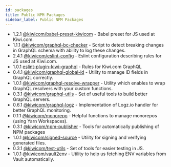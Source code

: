 ```yaml
---
id: packages
title: Public NPM Packages
sidebar_label: Public NPM Packages
---
```


<!-- AUTOMATOR:1 -->

- 1.2.1 [@kiwicom/babel-preset-kiwicom](https://gitlab.skypicker.com/incubator/universe/tree/master/src/packages/babel-preset-kiwicom) - Babel preset for JS used at Kiwi.com.
- 1.1.1 [@kiwicom/graphql-bc-checker](https://gitlab.skypicker.com/incubator/universe/tree/master/src/packages/bc-checker) - Script to detect breaking changes in GraphQL schema with ability to log these changes.
- 2.4.1 [@kiwicom/eslint-config](https://gitlab.skypicker.com/incubator/universe/tree/master/src/packages/eslint-config-kiwicom) - Eslint configuration describing rules for JS used at Kiwi.com.
- 1.0.1 [eslint-plugin-kiwi-graphql](https://gitlab.skypicker.com/incubator/universe/tree/master/src/packages/eslint-plugin-kiwi-graphql) - Rules for Kiwi.com GraphQL
- 0.4.1 [@kiwicom/graphql-global-id](https://gitlab.skypicker.com/incubator/universe/tree/master/src/packages/global-id) - Utility to manage ID fields in GraphQL correctly.
- 1.0.1 [@kiwicom/graphql-resolve-wrapper](https://gitlab.skypicker.com/incubator/universe/tree/master/src/packages/graphql-resolve-wrapper) - Utility which enables to wrap GraphQL resolvers with your custom functions.
- 0.3.1 [@kiwicom/graphql-utils](https://gitlab.skypicker.com/incubator/universe/tree/master/src/packages/graphql-utils) - Set of useful tools to build better GraphQL servers.
- 0.6.1 [@kiwicom/graphql-logz](https://gitlab.skypicker.com/incubator/universe/tree/master/src/packages/logz) - Implementation of Logz.io handler for better GraphQL monitoring.
- 0.1.1 [@kiwicom/monorepo](https://gitlab.skypicker.com/incubator/universe/tree/master/src/packages/monorepo) - Helpful functions to manage monorepos (using Yarn Workspaces).
- 0.3.1 [@kiwicom/npm-publisher](https://gitlab.skypicker.com/incubator/universe/tree/master/src/packages/npm-publisher) - Tools for automatically publishing of NPM packages
- 1.0.1 [@kiwicom/signed-source](https://gitlab.skypicker.com/incubator/universe/tree/master/src/packages/signed-source) - Utility for signing and verifying generated files.
- 0.3.1 [@kiwicom/test-utils](https://gitlab.skypicker.com/incubator/universe/tree/master/src/packages/test-utils) - Set of tools for easier testing in JS.
- 1.0.1 [@kiwicom/vault2env](https://gitlab.skypicker.com/incubator/universe/tree/master/src/packages/vault2env) - Utility to help us fetching ENV variables from Vault automatically.

<!-- /AUTOMATOR:1 -->

